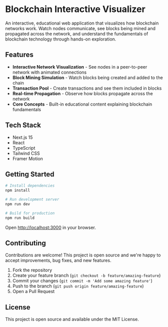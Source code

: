 # Blockchain Interactive Visualizer

An interactive, educational web application that visualizes how blockchain networks work. Watch nodes communicate, see blocks being mined and propagated across the network, and understand the fundamentals of blockchain technology through hands-on exploration.

## Features

- **Interactive Network Visualization** - See nodes in a peer-to-peer network with animated connections
- **Block Mining Simulation** - Watch blocks being created and added to the chain
- **Transaction Pool** - Create transactions and see them included in blocks
- **Real-time Propagation** - Observe how blocks propagate across the network
- **Core Concepts** - Built-in educational content explaining blockchain fundamentals

## Tech Stack

- Next.js 15
- React
- TypeScript
- Tailwind CSS
- Framer Motion

## Getting Started

```bash
# Install dependencies
npm install

# Run development server
npm run dev

# Build for production
npm run build
```

Open [http://localhost:3000](http://localhost:3000) in your browser.

## Contributing

Contributions are welcome! This project is open source and we're happy to accept improvements, bug fixes, and new features.

1. Fork the repository
2. Create your feature branch (`git checkout -b feature/amazing-feature`)
3. Commit your changes (`git commit -m 'Add some amazing feature'`)
4. Push to the branch (`git push origin feature/amazing-feature`)
5. Open a Pull Request

## License

This project is open source and available under the MIT License.

